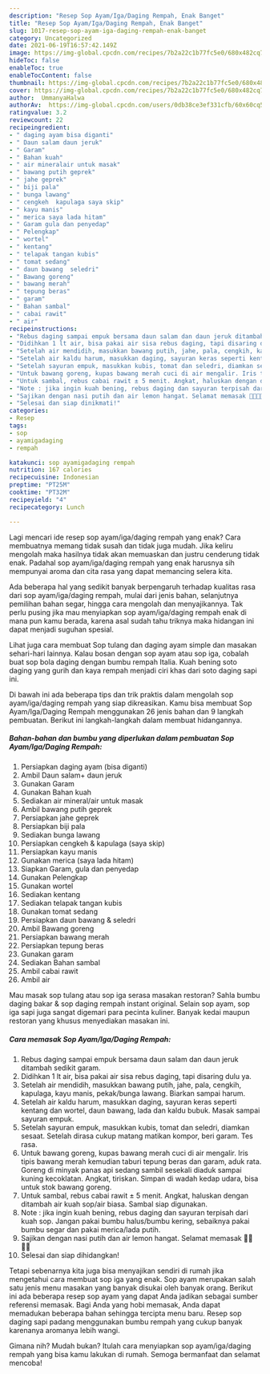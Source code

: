 ```yaml
---
description: "Resep Sop Ayam/Iga/Daging Rempah, Enak Banget"
title: "Resep Sop Ayam/Iga/Daging Rempah, Enak Banget"
slug: 1017-resep-sop-ayam-iga-daging-rempah-enak-banget
category: Uncategorized
date: 2021-06-19T16:57:42.149Z
image: https://img-global.cpcdn.com/recipes/7b2a22c1b77fc5e0/680x482cq70/sop-ayamigadaging-rempah-foto-resep-utama.jpg
hideToc: false
enableToc: true
enableTocContent: false
thumbnail: https://img-global.cpcdn.com/recipes/7b2a22c1b77fc5e0/680x482cq70/sop-ayamigadaging-rempah-foto-resep-utama.jpg
cover: https://img-global.cpcdn.com/recipes/7b2a22c1b77fc5e0/680x482cq70/sop-ayamigadaging-rempah-foto-resep-utama.jpg
author:  UmmanyaHalwa
authorAv:  https://img-global.cpcdn.com/users/0db38ce3ef331cfb/60x60cq50/avatar.jpg
ratingvalue: 3.2
reviewcount: 22
recipeingredient:
- " daging ayam bisa diganti"
- " Daun salam daun jeruk"
- " Garam"
- " Bahan kuah"
- " air mineralair untuk masak"
- " bawang putih geprek"
- " jahe geprek"
- " biji pala"
- " bunga lawang"
- " cengkeh  kapulaga saya skip"
- " kayu manis"
- " merica saya lada hitam"
- " Garam gula dan penyedap"
- " Pelengkap"
- " wortel"
- " kentang"
- " telapak tangan kubis"
- " tomat sedang"
- " daun bawang  seledri"
- " Bawang goreng"
- " bawang merah"
- " tepung beras"
- " garam"
- " Bahan sambal"
- " cabai rawit"
- " air"
recipeinstructions:
- "Rebus daging sampai empuk bersama daun salam dan daun jeruk ditambah sedikit garam."
- "Didihkan 1 lt air, bisa pakai air sisa rebus daging, tapi disaring dulu ya."
- "Setelah air mendidih, masukkan bawang putih, jahe, pala, cengkih, kapulaga, kayu manis, pekak/bunga lawang. Biarkan sampai harum."
- "Setelah air kaldu harum, masukkan daging, sayuran keras seperti kentang dan wortel, daun bawang, lada dan kaldu bubuk. Masak sampai sayuran empuk."
- "Setelah sayuran empuk, masukkan kubis, tomat dan seledri, diamkan sesaat. Setelah dirasa cukup matang matikan kompor, beri garam. Tes rasa."
- "Untuk bawang goreng, kupas bawang merah cuci di air mengalir. Iris tipis bawang merah kemudian taburi tepung beras dan garam, aduk rata. Goreng di minyak panas api sedang sambil sesekali diaduk sampai kuning kecoklatan. Angkat, tiriskan. Simpan di wadah kedap udara, bisa untuk stok bawang goreng."
- "Untuk sambal, rebus cabai rawit ± 5 menit. Angkat, haluskan dengan ditambah air kuah sop/air biasa. Sambal siap digunakan."
- "Note : jika ingin kuah bening, rebus daging dan sayuran terpisah dari kuah sop. Jangan pakai bumbu halus/bumbu kering, sebaiknya pakai bumbu segar dan pakai merica/lada putih."
- "Sajikan dengan nasi putih dan air lemon hangat. Selamat memasak 👨‍🍳👨‍🍳"
- "Selesai dan siap dinikmati!"
categories:
- Resep
tags:
- sop
- ayamigadaging
- rempah

katakunci: sop ayamigadaging rempah 
nutrition: 167 calories
recipecuisine: Indonesian
preptime: "PT25M"
cooktime: "PT32M"
recipeyield: "4"
recipecategory: Lunch

---
```



Lagi mencari ide resep sop ayam/iga/daging rempah yang enak? Cara membuatnya memang tidak susah dan tidak juga mudah. Jika keliru mengolah maka hasilnya tidak akan memuaskan dan justru cenderung tidak enak. Padahal sop ayam/iga/daging rempah yang enak harusnya sih mempunyai aroma dan cita rasa yang dapat memancing selera kita.


Ada beberapa hal yang sedikit banyak berpengaruh terhadap kualitas rasa dari sop ayam/iga/daging rempah, mulai dari jenis bahan, selanjutnya pemilihan bahan segar, hingga cara mengolah dan menyajikannya. Tak perlu pusing jika mau menyiapkan sop ayam/iga/daging rempah enak di mana pun kamu berada, karena asal sudah tahu triknya maka hidangan ini dapat menjadi suguhan spesial.

Lihat juga cara membuat Sop tulang dan daging ayam simple dan masakan sehari-hari lainnya. Kalau bosan dengan sop ayam atau sop iga, cobalah buat sop bola daging dengan bumbu rempah Italia. Kuah bening soto daging yang gurih dan kaya rempah menjadi ciri khas dari soto daging sapi ini.


Di bawah ini ada beberapa tips dan trik praktis dalam mengolah sop ayam/iga/daging rempah yang siap dikreasikan. Kamu bisa membuat Sop Ayam/Iga/Daging Rempah menggunakan 26 jenis bahan dan 9 langkah pembuatan. Berikut ini langkah-langkah dalam membuat hidangannya.

<!--inarticleads1-->

##### Bahan-bahan dan bumbu yang diperlukan dalam pembuatan Sop Ayam/Iga/Daging Rempah:

1. Persiapkan  daging ayam (bisa diganti)
1. Ambil  Daun salam+ daun jeruk
1. Gunakan  Garam
1. Gunakan  Bahan kuah
1. Sediakan  air mineral/air untuk masak
1. Ambil  bawang putih geprek
1. Persiapkan  jahe geprek
1. Persiapkan  biji pala
1. Sediakan  bunga lawang
1. Persiapkan  cengkeh &amp; kapulaga (saya skip)
1. Persiapkan  kayu manis
1. Gunakan  merica (saya lada hitam)
1. Siapkan  Garam, gula dan penyedap
1. Gunakan  Pelengkap
1. Gunakan  wortel
1. Sediakan  kentang
1. Sediakan  telapak tangan kubis
1. Gunakan  tomat sedang
1. Persiapkan  daun bawang &amp; seledri
1. Ambil  Bawang goreng
1. Persiapkan  bawang merah
1. Persiapkan  tepung beras
1. Gunakan  garam
1. Sediakan  Bahan sambal
1. Ambil  cabai rawit
1. Ambil  air


Mau masak sop tulang atau sop iga serasa masakan restoran? Sahla bumbu daging bakar &amp; sop daging rempah instant original. Selain sop ayam, sop iga sapi juga sangat digemari para pecinta kuliner. Banyak kedai maupun restoran yang khusus menyediakan masakan ini. 

<!--inarticleads2-->

##### Cara memasak Sop Ayam/Iga/Daging Rempah:

1. Rebus daging sampai empuk bersama daun salam dan daun jeruk ditambah sedikit garam.
1. Didihkan 1 lt air, bisa pakai air sisa rebus daging, tapi disaring dulu ya.
1. Setelah air mendidih, masukkan bawang putih, jahe, pala, cengkih, kapulaga, kayu manis, pekak/bunga lawang. Biarkan sampai harum.
1. Setelah air kaldu harum, masukkan daging, sayuran keras seperti kentang dan wortel, daun bawang, lada dan kaldu bubuk. Masak sampai sayuran empuk.
1. Setelah sayuran empuk, masukkan kubis, tomat dan seledri, diamkan sesaat. Setelah dirasa cukup matang matikan kompor, beri garam. Tes rasa.
1. Untuk bawang goreng, kupas bawang merah cuci di air mengalir. Iris tipis bawang merah kemudian taburi tepung beras dan garam, aduk rata. Goreng di minyak panas api sedang sambil sesekali diaduk sampai kuning kecoklatan. Angkat, tiriskan. Simpan di wadah kedap udara, bisa untuk stok bawang goreng.
1. Untuk sambal, rebus cabai rawit ± 5 menit. Angkat, haluskan dengan ditambah air kuah sop/air biasa. Sambal siap digunakan.
1. Note : jika ingin kuah bening, rebus daging dan sayuran terpisah dari kuah sop. Jangan pakai bumbu halus/bumbu kering, sebaiknya pakai bumbu segar dan pakai merica/lada putih.
1. Sajikan dengan nasi putih dan air lemon hangat. Selamat memasak 👨‍🍳👨‍🍳
1. Selesai dan siap dihidangkan!

Tetapi sebenarnya kita juga bisa menyajikan sendiri di rumah jika mengetahui cara membuat sop iga yang enak. Sop ayam merupakan salah satu jenis menu masakan yang banyak disukai oleh banyak orang. Berikut ini ada beberapa resep sop ayam yang dapat Anda jadikan sebagai sumber referensi memasak. Bagi Anda yang hobi memasak, Anda dapat memadukan beberapa bahan sehingga tercipta menu baru. Resep sop daging sapi padang menggunakan bumbu rempah yang cukup banyak karenanya aromanya lebih wangi. 

Gimana nih? Mudah bukan? Itulah cara menyiapkan sop ayam/iga/daging rempah yang bisa kamu lakukan di rumah. Semoga bermanfaat dan selamat mencoba!
